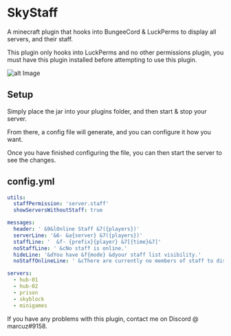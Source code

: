 # SkyStaff
A minecraft plugin that hooks into BungeeCord &amp; LuckPerms to display all servers, and their staff.

This plugin only hooks into LuckPerms and no other permissions plugin, you must have this plugin installed before attempting to use this plugin.

![alt Image](https://cdn.discordapp.com/attachments/892102571974619148/946077619831574589/Screenshot_1.png)

## Setup
Simply place the jar into your plugins folder, and then start & stop your server.

From there, a config file will generate, and you can configure it how you want.

Once you have finished configuring the file, you can then start the server to see the changes.

## config.yml

```yml
utils:
  staffPermission: 'server.staff'
  showServersWithoutStaff: true

messages:
  header: ' &9&lOnline Staff &7({players})'
  serverLine: '&6- &a{server} &7({players})'
  staffLine: '  &f- {prefix}{player} &7[{time}&7]'
  noStaffLine: ' &cNo staff is online.'
  hideLine: '&dYou have &f{mode} &dyour staff list visibility.'
  noStaffOnlineLine: ' &cThere are currently no members of staff to display.'

servers:
  - hub-01
  - hub-02
  - prison
  - skyblock
  - minigames
```

If you have any problems with this plugin, contact me on Discord @ marcuz#9158.
